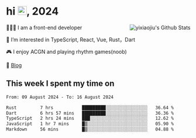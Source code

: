 <h1> hi <img src="https://raw.githubusercontent.com/blackcater/blackcater/main/images/Hi.gif" height="24" />, 2024 </h1>

<img align="right" src="https://bad-apple-github-readme.vercel.app/api?show_icons=true&hide_title=true&hide_rank=true&count_private=true&show_bg=1&username=yixiaojiu" alt="yixiaojiu's Github Stats"/>

🧑🏻‍💻 I am a front-end developer

👀 I’m interested in TypeScript, React, Vue, Rust，Dart

🎮 I enjoy ACGN and playing rhythm games(noob)

📝 [Blog](https://note.yixiaojiu.top)

## This week I spent my time on

<!--START_SECTION:waka-->

```txt
From: 09 August 2024 - To: 16 August 2024

Rust         7 hrs           █████████░░░░░░░░░░░░░░░░   36.64 %
Dart         6 hrs 57 mins   █████████░░░░░░░░░░░░░░░░   36.36 %
TypeScript   2 hrs 24 mins   ███░░░░░░░░░░░░░░░░░░░░░░   12.62 %
JavaScript   1 hr 7 mins     █▒░░░░░░░░░░░░░░░░░░░░░░░   05.90 %
Markdown     56 mins         █▒░░░░░░░░░░░░░░░░░░░░░░░   04.88 %
```

<!--END_SECTION:waka-->
